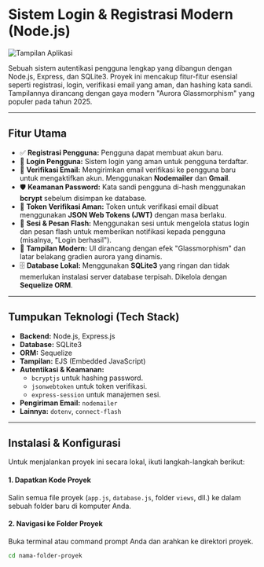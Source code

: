 # Sistem Login & Registrasi Modern (Node.js)

![Tampilan Aplikasi](https://i.imgur.com/G3i5FmN.png)

Sebuah sistem autentikasi pengguna lengkap yang dibangun dengan Node.js, Express, dan SQLite3. Proyek ini mencakup fitur-fitur esensial seperti registrasi, login, verifikasi email yang aman, dan hashing kata sandi. Tampilannya dirancang dengan gaya modern "Aurora Glassmorphism" yang populer pada tahun 2025.

---

## Fitur Utama

-   ✅ **Registrasi Pengguna:** Pengguna dapat membuat akun baru.
-   🔐 **Login Pengguna:** Sistem login yang aman untuk pengguna terdaftar.
-   📧 **Verifikasi Email:** Mengirimkan email verifikasi ke pengguna baru untuk mengaktifkan akun. Menggunakan **Nodemailer** dan **Gmail**.
-   🛡️ **Keamanan Password:** Kata sandi pengguna di-hash menggunakan **bcrypt** sebelum disimpan ke database.
-   🔑 **Token Verifikasi Aman:** Token untuk verifikasi email dibuat menggunakan **JSON Web Tokens (JWT)** dengan masa berlaku.
-   💬 **Sesi & Pesan Flash:** Menggunakan sesi untuk mengelola status login dan pesan flash untuk memberikan notifikasi kepada pengguna (misalnya, "Login berhasil").
-   🎨 **Tampilan Modern:** UI dirancang dengan efek "Glassmorphism" dan latar belakang gradien aurora yang dinamis.
-   🗄️ **Database Lokal:** Menggunakan **SQLite3** yang ringan dan tidak memerlukan instalasi server database terpisah. Dikelola dengan **Sequelize ORM**.

---

## Tumpukan Teknologi (Tech Stack)

-   **Backend:** Node.js, Express.js
-   **Database:** SQLite3
-   **ORM:** Sequelize
-   **Tampilan:** EJS (Embedded JavaScript)
-   **Autentikasi & Keamanan:**
    -   `bcryptjs` untuk hashing password.
    -   `jsonwebtoken` untuk token verifikasi.
    -   `express-session` untuk manajemen sesi.
-   **Pengiriman Email:** `nodemailer`
-   **Lainnya:** `dotenv`, `connect-flash`

---

## Instalasi & Konfigurasi

Untuk menjalankan proyek ini secara lokal, ikuti langkah-langkah berikut:

#### 1. Dapatkan Kode Proyek
Salin semua file proyek (`app.js`, `database.js`, folder `views`, dll.) ke dalam sebuah folder baru di komputer Anda.

#### 2. Navigasi ke Folder Proyek
Buka terminal atau command prompt Anda dan arahkan ke direktori proyek.
```bash
cd nama-folder-proyek
